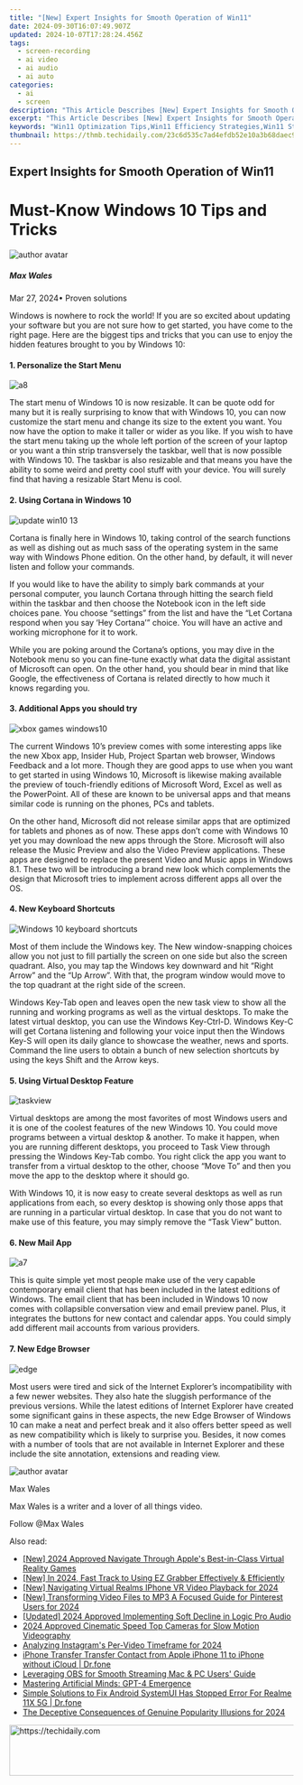 ```yaml
---
title: "[New] Expert Insights for Smooth Operation of Win11"
date: 2024-09-30T16:07:49.907Z
updated: 2024-10-07T17:28:24.456Z
tags: 
  - screen-recording
  - ai video
  - ai audio
  - ai auto
categories: 
  - ai
  - screen
description: "This Article Describes [New] Expert Insights for Smooth Operation of Win11"
excerpt: "This Article Describes [New] Expert Insights for Smooth Operation of Win11"
keywords: "Win11 Optimization Tips,Win11 Efficiency Strategies,Win11 Stability Guide,Enhance Win11 Performance,Win11 System Management,Smooth Win11 Operations,Mastering Win11 Usage"
thumbnail: https://thmb.techidaily.com/23c6d535c7ad4efdb52e10a3b68daec9ba5e42c7de8a668e1d922d4dde09167a.jpg
---
```


## Expert Insights for Smooth Operation of Win11

# Must-Know Windows 10 Tips and Tricks

![author avatar](https://images.wondershare.com/filmora/article-images/max-wales-author.jpg)

##### Max Wales

 Mar 27, 2024• Proven solutions

Windows is nowhere to rock the world! If you are so excited about updating your software but you are not sure how to get started, you have come to the right page. Here are the biggest tips and tricks that you can use to enjoy the hidden features brought to you by Windows 10:

#### 1. Personalize the Start Menu

![a8](https://images.wondershare.com/windows10/a8.png)

The start menu of Windows 10 is now resizable. It can be quote odd for many but it is really surprising to know that with Windows 10, you can now customize the start menu and change its size to the extent you want. You now have the option to make it taller or wider as you like. If you wish to have the start menu taking up the whole left portion of the screen of your laptop or you want a thin strip transversely the taskbar, well that is now possible with Windows 10\. The taskbar is also resizable and that means you have the ability to some weird and pretty cool stuff with your device. You will surely find that having a resizable Start Menu is cool.

#### 2. Using Cortana in Windows 10

![update win10 13](https://images.wondershare.com/windows10/update-win10-13.png)

Cortana is finally here in Windows 10, taking control of the search functions as well as dishing out as much sass of the operating system in the same way with Windows Phone edition. On the other hand, by default, it will never listen and follow your commands.

If you would like to have the ability to simply bark commands at your personal computer, you launch Cortana through hitting the search field within the taskbar and then choose the Notebook icon in the left side choices pane. You choose “settings” from the list and have the “Let Cortana respond when you say ‘Hey Cortana’” choice. You will have an active and working microphone for it to work.

While you are poking around the Cortana’s options, you may dive in the Notebook menu so you can fine-tune exactly what data the digital assistant of Microsoft can open. On the other hand, you should bear in mind that like Google, the effectiveness of Cortana is related directly to how much it knows regarding you.

#### 3. Additional Apps you should try

![xbox games windows10](https://images.wondershare.com/windows10/xboy-games-windows10-1.png)

The current Windows 10’s preview comes with some interesting apps like the new Xbox app, Insider Hub, Project Spartan web browser, Windows Feedback and a lot more. Though they are good apps to use when you want to get started in using Windows 10, Microsoft is likewise making available the preview of touch-friendly editions of Microsoft Word, Excel as well as the PowerPoint. All of these are known to be universal apps and that means similar code is running on the phones, PCs and tablets.

On the other hand, Microsoft did not release similar apps that are optimized for tablets and phones as of now. These apps don’t come with Windows 10 yet you may download the new apps through the Store. Microsoft will also release the Music Preview and also the Video Preview applications. These apps are designed to replace the present Video and Music apps in Windows 8.1\. These two will be introducing a brand new look which complements the design that Microsoft tries to implement across different apps all over the OS.

#### 4. New Keyboard Shortcuts

![Windows 10 keyboard shortcuts](https://images.wondershare.com/filmora/article-images/Windows-10-keyboard-shortcuts.png)

Most of them include the Windows key. The New window-snapping choices allow you not just to fill partially the screen on one side but also the screen quadrant. Also, you may tap the Windows key downward and hit “Right Arrow” and the “Up Arrow”. With that, the program window would move to the top quadrant at the right side of the screen.

Windows Key-Tab open and leaves open the new task view to show all the running and working programs as well as the virtual desktops. To make the latest virtual desktop, you can use the Windows Key-Ctrl-D. Windows Key-C will get Cortana listening and following your voice input then the Windows Key-S will open its daily glance to showcase the weather, news and sports. Command the line users to obtain a bunch of new selection shortcuts by using the keys Shift and the Arrow keys.

#### 5. Using Virtual Desktop Feature

![taskview](https://images.wondershare.com/filmora/article-images/taskview.jpg)

Virtual desktops are among the most favorites of most Windows users and it is one of the coolest features of the new Windows 10\. You could move programs between a virtual desktop & another. To make it happen, when you are running different desktops, you proceed to Task View through pressing the Windows Key-Tab combo. You right click the app you want to transfer from a virtual desktop to the other, choose “Move To” and then you move the app to the desktop where it should go.

With Windows 10, it is now easy to create several desktops as well as run applications from each, so every desktop is showing only those apps that are running in a particular virtual desktop. In case that you do not want to make use of this feature, you may simply remove the “Task View” button.

#### 6. New Mail App

![a7](https://images.wondershare.com/windows10/a7.png)

This is quite simple yet most people make use of the very capable contemporary email client that has been included in the latest editions of Windows. The email client that has been included in Windows 10 now comes with collapsible conversation view and email preview panel. Plus, it integrates the buttons for new contact and calendar apps. You could simply add different mail accounts from various providers.

#### 7. New Edge Browser

![edge](https://images.wondershare.com/filmora/article-images/edge.jpg)

Most users were tired and sick of the Internet Explorer’s incompatibility with a few newer websites. They also hate the sluggish performance of the previous versions. While the latest editions of Internet Explorer have created some significant gains in these aspects, the new Edge Browser of Windows 10 can make a neat and perfect break and it also offers better speed as well as new compatibility which is likely to surprise you. Besides, it now comes with a number of tools that are not available in Internet Explorer and these include the site annotation, extensions and reading view.

![author avatar](https://images.wondershare.com/filmora/article-images/max-wales-author.jpg)

Max Wales

Max Wales is a writer and a lover of all things video.

Follow @Max Wales


<ins class="adsbygoogle"
     style="display:block"
     data-ad-format="autorelaxed"
     data-ad-client="ca-pub-7571918770474297"
     data-ad-slot="1223367746"></ins>



<ins class="adsbygoogle"
     style="display:block"
     data-ad-client="ca-pub-7571918770474297"
     data-ad-slot="8358498916"
     data-ad-format="auto"
     data-full-width-responsive="true"></ins>


<span class="atpl-alsoreadstyle">Also read:</span>
<div><ul>
<li><a href="https://fox-hovers.techidaily.com/new-2024-approved-navigate-through-apples-best-in-class-virtual-reality-games/"><u>[New] 2024 Approved Navigate Through Apple's Best-in-Class Virtual Reality Games</u></a></li>
<li><a href="https://screen-video-capture.techidaily.com/new-in-2024-fast-track-to-using-ez-grabber-effectively-and-efficiently/"><u>[New] In 2024, Fast Track to Using EZ Grabber Effectively & Efficiently</u></a></li>
<li><a href="https://fox-hovers.techidaily.com/new-navigating-virtual-realms-iphone-vr-video-playback-for-2024/"><u>[New] Navigating Virtual Realms IPhone VR Video Playback for 2024</u></a></li>
<li><a href="https://fox-hovers.techidaily.com/new-transforming-video-files-to-mp3-a-focused-guide-for-pinterest-users-for-2024/"><u>[New] Transforming Video Files to MP3 A Focused Guide for Pinterest Users for 2024</u></a></li>
<li><a href="https://fox-hovers.techidaily.com/updated-2024-approved-implementing-soft-decline-in-logic-pro-audio/"><u>[Updated] 2024 Approved Implementing Soft Decline in Logic Pro Audio</u></a></li>
<li><a href="https://fox-cloud.techidaily.com/2024-approved-cinematic-speed-top-cameras-for-slow-motion-videography/"><u>2024 Approved Cinematic Speed Top Cameras for Slow Motion Videography</u></a></li>
<li><a href="https://instagram-clips.techidaily.com/analyzing-instagrams-per-video-timeframe-for-2024/"><u>Analyzing Instagram's Per-Video Timeframe for 2024</u></a></li>
<li><a href="https://iphone-transfer.techidaily.com/iphone-transfer-transfer-contact-from-apple-iphone-11-to-iphone-without-icloud-drfone-by-drfone-transfer-from-ios/"><u>iPhone Transfer Transfer Contact from Apple iPhone 11 to iPhone without iCloud | Dr.fone</u></a></li>
<li><a href="https://facebook-video-recording.techidaily.com/leveraging-obs-for-smooth-streaming-mac-and-pc-users-guide/"><u>Leveraging OBS for Smooth Streaming Mac & PC Users' Guide</u></a></li>
<li><a href="https://tech-haven.techidaily.com/mastering-artificial-minds-gpt-4-emergence/"><u>Mastering Artificial Minds: GPT-4 Emergence</u></a></li>
<li><a href="https://fix-guide.techidaily.com/simple-solutions-to-fix-android-systemui-has-stopped-error-for-realme-11x-5g-drfone-by-drfone-fix-android-problems-fix-android-problems/"><u>Simple Solutions to Fix Android SystemUI Has Stopped Error For Realme 11X 5G | Dr.fone</u></a></li>
<li><a href="https://instagram-videos.techidaily.com/the-deceptive-consequences-of-genuine-popularity-illusions-for-2024/"><u>The Deceptive Consequences of Genuine Popularity Illusions for 2024</u></a></li>
</ul></div>

<!-- affiliate ads begin -->
<a href="https://unicoeye.pxf.io/c/5597632/2134497/18498" target="_top" id="2134497">
  <img src="//a.impactradius-go.com/display-ad/18498-2134497" border="0" alt="https://techidaily.com" width="728" height="90"/>
</a>
<img height="0" width="0" src="https://unicoeye.pxf.io/i/5597632/2134497/18498" style="position:absolute;visibility:hidden;" border="0" />
<!-- affiliate ads end -->

